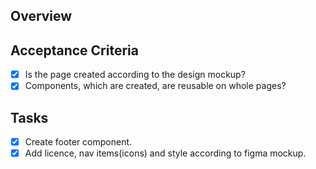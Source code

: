 ## Overview

## Acceptance Criteria

- [x] Is the page created according to the design mockup?
- [x] Components, which are created, are reusable on whole pages? 

## Tasks
- [x] Create footer component.
- [x] Add licence, nav items(icons) and style according to figma mockup.
